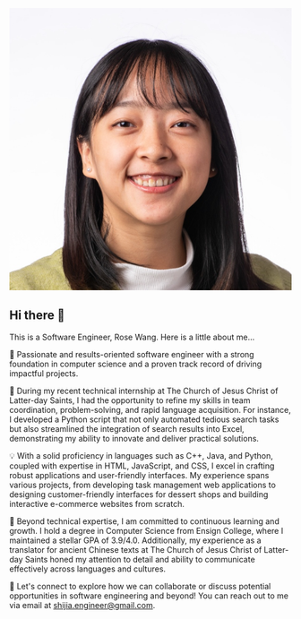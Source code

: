 ![Rose Wang](./Rose_Wang.jpg)
## Hi there 👋
This is a Software Engineer, Rose Wang. Here is a little about me...

🌟 Passionate and results-oriented software engineer with a strong foundation in computer science and a proven track record of driving impactful projects.

🚀 During my recent technical internship at The Church of Jesus Christ of Latter-day Saints, I had the opportunity to refine my skills in team coordination, problem-solving, and rapid language acquisition. For instance, I developed a Python script that not only automated tedious search tasks but also streamlined the integration of search results into Excel, demonstrating my ability to innovate and deliver practical solutions.

💡 With a solid proficiency in languages such as C++, Java, and Python, coupled with expertise in HTML, JavaScript, and CSS, I excel in crafting robust applications and user-friendly interfaces. My experience spans various projects, from developing task management web applications to designing customer-friendly interfaces for dessert shops and building interactive e-commerce websites from scratch.

🎯 Beyond technical expertise, I am committed to continuous learning and growth. I hold a degree in Computer Science from Ensign College, where I maintained a stellar GPA of 3.9/4.0. Additionally, my experience as a translator for ancient Chinese texts at The Church of Jesus Christ of Latter-day Saints honed my attention to detail and ability to communicate effectively across languages and cultures.

📩 Let's connect to explore how we can collaborate or discuss potential opportunities in software engineering and beyond! You can reach out to me via email at shijia.engineer@gmail.com.

<!--
**RoseWang-web/RoseWang-web** is a ✨ _special_ ✨ repository because its `README.md` (this file) appears on your GitHub profile.

Here are some ideas to get you started:

- 🔭 I’m currently working on ...
- 🌱 I’m currently learning ...
- 👯 I’m looking to collaborate on ...
- 🤔 I’m looking for help with ...
- 💬 Ask me about ...
- 📫 How to reach me: ...
- 😄 Pronouns: ...
- ⚡ Fun fact: ...
-->
